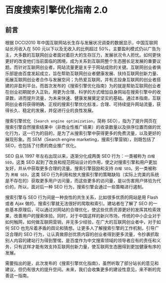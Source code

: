 # 百度搜索引擎优化指南 2.0
## 前言
根据 DCCI2010 年中国互联网站长生存与发展状况调查的数据显示，中国互联网站长月收入在 500 元以下以及无收入的比例超过 50%，主要盈利模式仍以广告为主，大多数的互联网创业者面对着巨大的生存压力，发展状况令人担忧。如何更快更好的改变他们当前面临的困境，成为关系到互联网整个生态圈长足发展的重要议题。而针对互联网创业者，网站流量更是关乎于网站成败的关键。互联网创业者俱乐部是由百度发起成立，旨在帮助互联网创业者健康发展、扶持互联网创新力量、拓展互联网创业者合作与发展空间；为热爱互联网，并有志投身互联网的创业者搭建的非盈利平台。而首次发布的《搜索引擎优化指南》为的就是帮助互联网创业者在创业初期就步入正轨，用更为合理、科学的方式增加自身网站在搜索引擎中的收录数，进而提升流量，为未来快速、健康发展奠定坚实的基础。通过本指南，互联网创业者将获得明确、正规的搜索引擎优化标准，合理、可持续提升网站流量，获得长久、稳定的发展，并促进行业的良性发展。          

搜索引擎优化（`Search engine optimization`，简称 SEO），指为了提升网页在搜索引擎自然搜索结果中（非商业性推广结果）的收录数量以及排序位置而做的优化行为，这一行为的目的，是为了从搜索引擎中获得更多的免费流量，以及更好的展现形象。而 SEM（Search engine marketing，搜索引擎营销），则既包括了 SEO，也包括了付费的商业推广优化。        

SEO 自从 1997 年左右出现以来，逐渐分化成两类 SEO 行为：一类被称为 `白帽 SEO`，这类 SEO 起到了改良和规范网站设计的作用，使之对搜索引擎和用户更加友好，并从中获取更多合理的流量。搜索引擎鼓励和支持 `白帽 SEO`。另一类被称为 `黑帽 SEO`，这类 SEO 行为利用和放大搜索引擎的策略缺陷（实际上完美的系统是不存在的）获取更多用户访问量，而这些更多的访问量，是以伤害用户体验为代价的，所以，面对后一种 SEO 行为，搜索引擎会通过一些策略进行遏制。       

搜索引擎与 SEO 行为间是一种良性的共生关系，比如很多优质的网站是用 Flash 或者 Ajax 做的，搜索引擎就无法很好的爬取和索引。建站者在了解了 SEO 的一些基本原理后，可以通过对网站的合理优化，使这些优质资源更好的发挥其检索效果，改善用户的搜索体验。同时，对于中国这样的新兴市场，传统的中小企业对于如何触网，如何做互联网营销，并无多少经验，在广大的互联网创业者中，对于如何 SEO 也充斥着矛盾的舆论和猜想。让更多人了解搜索引擎的工作机制，引导广泛合理的 SEO 行为，让认真做原创优质内容的创业者得到更多流量，令抄袭抓取别人内容的建站行为得到警惕，是百度作为中文搜索领域的领导者应有的责任和义务，只有这样才能有效支持互联网创新力量，使互联网生态圈得到更加健康有序的发展。      

需要指出的是，此次发布的《搜索引擎优化指南》，虽然听取了部分站长的意见和建议，但仍有很大的提升空间。未来，我们会收集更多的建设性意见，来不断的完善这一指南。     

